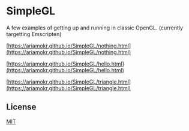 # SimpleGL

A few examples of getting up and running in classic OpenGL.
(currently targetting Emscripten)

[https://ariamokr.github.io/SimpleGL/nothing.html](https://ariamokr.github.io/SimpleGL/nothing.html)

[https://ariamokr.github.io/SimpleGL/hello.html](https://ariamokr.github.io/SimpleGL/hello.html)

[https://ariamokr.github.io/SimpleGL/triangle.html](https://ariamokr.github.io/SimpleGL/triangle.html)

## License
[MIT](https://choosealicense.com/licenses/mit/)
